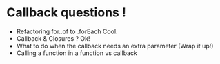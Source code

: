 # Callback questions !

- Refactoring for..of to .forEach Cool.
- Callback & Closures ? Ok!
- What to do when the callback needs an extra parameter (Wrap it up!)
- Calling a function in a function vs callback
